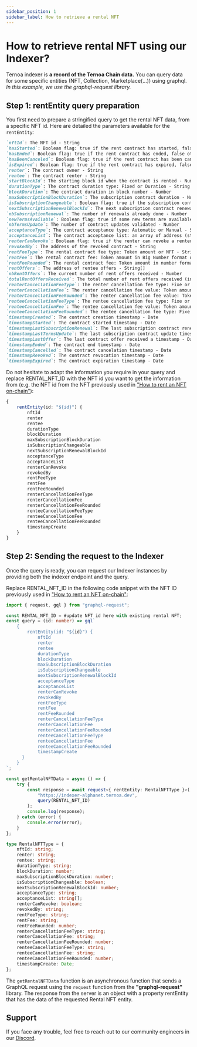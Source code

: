 ```yaml
---
sidebar_position: 1
sidebar_label: How to retrieve a rental NFT
---
```


# How to retrieve rental NFT using our Indexer?

Ternoa indexer is **a record of the Ternoa Chain data.**
You can query data for some specific entities (NFT, Collection, Marketplace(...)) using graphql.
_In this example, we use the graphql-request library._

## Step 1: rentEntity query preparation

You first need to prepare a stringified query to get the rental NFT data, from a specific NFT id. Here are detailed the parameters available for the `rentEntity`:

```markdown
`nftId`: The NFT id - String
`hasStarted`: Boolean flag: true if the rent contract has started, false otherwise - Boolean
`hasEnded`: Boolean flag: true if the rent contract has ended, false otherwise - Boolean
`hasBeenCanceled`: Boolean flag: true if the rent contract has been canceled, false otherwise - Boolean
`isExpired`: Boolean flag: true if the rent contract has expired, false otherwise - Boolean
`renter`: The contract owner - String
`rentee`: The contract renter - String
`startBlockId`: The starting block id when the contract is rented - Number
`durationType`: The contract duration type: Fixed or Duration - String
`blockDuration`: The contract duration in block number - Number
`maxSubscriptionBlockDuration`: The subscription contract duration - Number
`isSubscriptionChangeable`: Boolean flag: true if the subscription contract can be updated, false otherwise - Boolean
`nextSubscriptionRenewalBlockId`: The next subscription contract renewal block id - Number
`nbSubscriptionRenewal`: The number of renewals already done - Number
`newTermsAvailable`: Boolean flag: true if some new terms are available until the end of the current subscription period, false otherwise - Boolean
`nbTermsUpdate`: The number of contract updates validated - Number
`acceptanceType`: The contract acceptance type: Automatic or Manual - String
`acceptanceList`: The contract acceptance list: an array of address (string) or null - String[]
`renterCanRevoke`: Boolean flag: true if the renter can revoke a rented contract, false otherwise. - Boolean
`revokedBy`: The address of the revoked contract - String
`rentFeeType`: The rental contract fee type: Token amount or NFT - String
`rentFee`: The rental contract fee: Token amount in Big Number format or NFT id - String
`rentFeeRounded`: The rental contract fee: Token amount in number format or NFT id - Float
`rentOffers`: The address of rentee offers - String[]
`nbRentOffers`: The current number of rent offers received - Number
`totalRentOffersReceived`: The total number of rent offers received (incl. offers retracted) - Number
`renterCancellationFeeType`: The renter cancellation fee type: Fixe or Flexible Token amount, or NFT - String!
`renterCancellationFee`: The renter cancellation fee value: Token amount in Big Number format or NFT id - String!
`renterCancellationFeeRounded`: The renter cancellation fee value: Token amount in number format or NFT id - Float
`renteeCancellationFeeType`: The rentee cancellation fee type: Fixe or Flexible Token amount, or NFT - String!
`renteeCancellationFee`: The rentee cancellation fee value: Token amount in Big Number format or NFT id - String!
`renteeCancellationFeeRounded`: The rentee cancellation fee type: Fixe or Flexible Token amount, or NFT - String!
`timestampCreated`: The contract creation timestamp - Date
`timestampStarted`: The contract started timestamp - Date
`timestampLastSubscriptionRenewal`: The last subscription contract renewal timestamp - Date
`timestampLastTermsUpdate`: The last subscription contract update timestamp - Date
`timestampLastOffer`: The last contract offer received a timestamp - Date
`timestampEnded`: The contract end timestamp - Date
`timestampCancelled`: The contract cancelation timestamp - Date
`timestampRevoked`: The contract revocation timestamp - Date
`timestampExpired`: The contract expiration timestamp - Date
```

Do not hesitate to adapt the information you require in your query and replace RENTAL_NFT_ID with the NFT id you want to get the information from (e.g. the NFT id from the NFT previously used in ["How to rent an NFT on-chain"](/for-developers/guides/rental-NFT/create-rental-nft)):

```typescript
{
    rentEntity(id: "${id}") {
        nftId
        renter
        rentee
        durationType
        blockDuration
        maxSubscriptionBlockDuration
        isSubscriptionChangeable
        nextSubscriptionRenewalBlockId
        acceptanceType
        acceptanceList
        renterCanRevoke
        revokedBy
        rentFeeType
        rentFee
        rentFeeRounded
        renterCancellationFeeType
        renterCancellationFee
        renterCancellationFeeRounded
        renteeCancellationFeeType
        renteeCancellationFee
        renteeCancellationFeeRounded
        timestampCreate
    }
}
```

## Step 2: Sending the request to the Indexer

Once the query is ready, you can request our Indexer instances by providing both the indexer endpoint and the query.

Replace RENTAL_NFT_ID in the following code snippet with the NFT ID previously used in ["How to rent an NFT on-chain"](/for-developers/guides/rental-NFT/create-rental-nft):

```typescript showLineNumbers
import { request, gql } from "graphql-request";

const RENTAL_NFT_ID = #update NFT id here with existing rental NFT;
const query = (id: number) => gql`
    {
        rentEntity(id: "${id}") {
            nftId
            renter
            rentee
            durationType
            blockDuration
            maxSubscriptionBlockDuration
            isSubscriptionChangeable
            nextSubscriptionRenewalBlockId
            acceptanceType
            acceptanceList
            renterCanRevoke
            revokedBy
            rentFeeType
            rentFee
            rentFeeRounded
            renterCancellationFeeType
            renterCancellationFee
            renterCancellationFeeRounded
            renteeCancellationFeeType
            renteeCancellationFee
            renteeCancellationFeeRounded
            timestampCreate
      }
    }
`;

const getRentalNFTData = async () => {
    try {
        const response = await request<{ rentEntity: RentalNFTType }>(
            "https://indexer-alphanet.ternoa.dev",
            query(RENTAL_NFT_ID)
        );
        console.log(response);
    } catch (error) {
        console.error(error);
    }
};

type RentalNFTType = {
    nftId: string;
    renter: string;
    rentee: string;
    durationType: string;
    blockDuration: number;
    maxSubscriptionBlockDuration: number;
    isSubscriptionChangeable: boolean;
    nextSubscriptionRenewalBlockId: number;
    acceptanceType: string;
    acceptanceList: string[];
    renterCanRevoke: boolean;
    revokedBy: string;
    rentFeeType: string;
    rentFee: string;
    rentFeeRounded: number;
    renterCancellationFeeType: string;
    renterCancellationFee: string;
    renterCancellationFeeRounded: number;
    renteeCancellationFeeType: string;
    renteeCancellationFee: string;
    renteeCancellationFeeRounded: number;
    timestampCreate: Date;
};
```

The `getRentalNFTData` function is an asynchronous function that sends a GraphQL request using the `request` function from the **"graphql-request"** library. The response from the server is an object with a property rentEntity that has the data of the requested Rental NFT entity.

## Support

If you face any trouble, feel free to reach out to our community engineers in our [Discord](https://discord.gg/fUmBkPpnRu).
